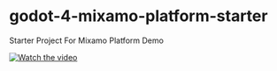 # godot-4-mixamo-platform-starter
Starter Project For Mixamo Platform Demo



[![Watch the video](https://img.youtube.com/vi/tU5yab-O6aM/0.jpg)](https://www.youtube.com/watch?v=tU5yab-O6aM)
